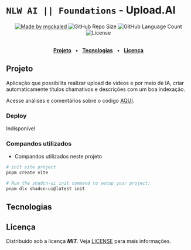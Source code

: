<!-- markdownlint-disable MD033 -->

# `NLW AI || Foundations` - Upload.AI

<div align="center">
   <a href="https://github.com/mgckaled">
      <img alt="Made by mgckaled" src="https://img.shields.io/badge/made%20by-mgckaled-purple">
   </a>
   <img alt="GitHub Repo Size" src="https://img.shields.io/github/repo-size/mgckaled/nlw-ai-uploadai">
   <img alt="GitHub Language Count" src="https://img.shields.io/github/languages/count/mgckaled/nlw-ai-uploadai">
   <img alt="License" src="https://img.shields.io/static/v1?label=license&message=MIT&color=49AA26&labelColor=000000">
</div>
<br>

<div align="center">

[**Projeto**](#projeto) &nbsp;&nbsp;**•**&nbsp;&nbsp;
[**Tecnologias**](#tecnologias) &nbsp;&nbsp;**•**&nbsp;&nbsp;
[**Licença**](#licença)

</div>

## Projeto

Aplicação que possibilita realizar upload de videos e por meio de IA, criar automaticamente títulos chamativos e descrições com um boa indexação.

Acesse análises e comentários sobre o código [AQUI](./.github/docs/code-index.md).

### Deploy

Indisponível

### Compandos utilizados

- Compandos utilizados neste projeto

```bash
# init vite project
pnpm create vite

# Run the shadcn-ui init command to setup your project:
pnpm dlx shadcn-ui@latest init
```

## Tecnologias

## Licença

Distribuído sob a licença ***MIT***. Veja [LICENSE](LICENSE) para mais informações.  
